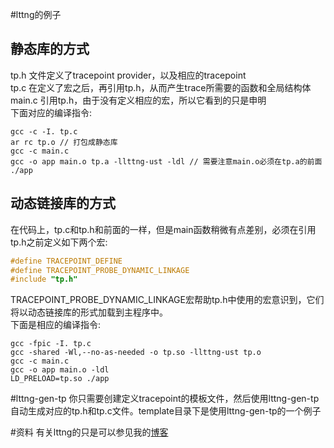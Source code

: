 #lttng的例子

## 静态库的方式
tp.h 文件定义了tracepoint provider，以及相应的tracepoint <br>
tp.c 在定义了宏之后，再引用tp.h，从而产生trace所需要的函数和全局结构体 <br>
main.c 引用tp.h，由于没有定义相应的宏，所以它看到的只是申明 <br>
下面对应的编译指令: <br>
```shell
gcc -c -I. tp.c
ar rc tp.o // 打包成静态库
gcc -c main.c
gcc -o app main.o tp.a -llttng-ust -ldl // 需要注意main.o必须在tp.a的前面
./app
```

## 动态链接库的方式
在代码上，tp.c和tp.h和前面的一样，但是main函数稍微有点差别，必须在引用tp.h之前定义如下两个宏:<br>
```cpp
#define TRACEPOINT_DEFINE
#define TRACEPOINT_PROBE_DYNAMIC_LINKAGE
#include "tp.h"
```
TRACEPOINT_PROBE_DYNAMIC_LINKAGE宏帮助tp.h中使用的宏意识到，它们将以动态链接库的形式加载到主程序中。<br>
下面是相应的编译指令:<br>
```shell
gcc -fpic -I. tp.c
gcc -shared -Wl,--no-as-needed -o tp.so -llttng-ust tp.o
gcc -c main.c
gcc -o app main.o -ldl
LD_PRELOAD=tp.so ./app
```
#lttng-gen-tp
你只需要创建定义tracepoint的模板文件，然后使用lttng-gen-tp自动生成对应的tp.h和tp.c文件。template目录下是使用lttng-gen-tp的一个例子

#资料
有关lttng的只是可以参见我的[博客](http://tanghaohao.github.io/LTTNG)
